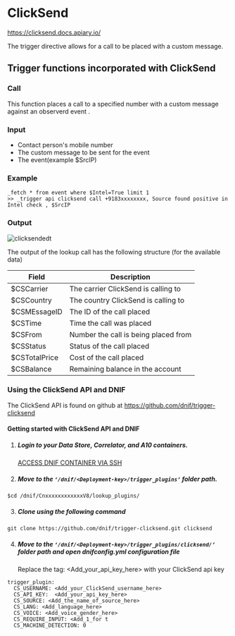 # ClickSend
https://clicksend.docs.apiary.io/

The trigger directive allows for a call to be placed with a custom message.

## Trigger functions incorporated with ClickSend

### Call
 
This function places a call to a specified number with a custom message against an observerd event .

### Input  
- Contact person's mobile number 
- The custom message to be sent for the event
- The event(example $SrcIP)   
### Example
```
_fetch * from event where $Intel=True limit 1
>> _trigger api clicksend call +9183xxxxxxxx, Source found positive in Intel check , $SrcIP
```
  
### Output  
  ![clicksendedt](https://user-images.githubusercontent.com/37173181/43879411-934b639e-9bc1-11e8-8104-ffcd70cf2c15.jpg)

    
The output of the lookup call has the following structure (for the available data)
    
|     Field     |             Description              |
|---------------|--------------------------------------|
| $CSCarrier    | The carrier ClickSend is calling to  |
| $CSCountry    | The country ClickSend is calling to  |
| $CSMEssageID  | The ID of the call placed            |
| $CSTime       | Time the call was placed             |
| $CSFrom       | Number the call is being placed from |
| $CSStatus     | Status of the call placed            |
| $CSTotalPrice | Cost of the call placed              |
| $CSBalance    | Remaining balance in the account     |    

### Using the ClickSend API and DNIF  
The ClickSend API is found on github at 
https://github.com/dnif/trigger-clicksend
#### Getting started with ClickSend API and DNIF

1. #####    Login to your Data Store, Correlator, and A10 containers.  
   [ACCESS DNIF CONTAINER VIA SSH](https://dnif.it/docs/guides/tutorials/access-dnif-container-via-ssh.html)
2. #####    Move to the `‘/dnif/<Deployment-key>/trigger_plugins’` folder path.
```
$cd /dnif/CnxxxxxxxxxxxxV8/lookup_plugins/
```
3. #####   Clone using the following command  
```  
git clone https://github.com/dnif/trigger-clicksend.git clicksend
```
4. #####   Move to the `‘/dnif/<Deployment-key>/trigger_plugins/clicksend/’` folder path and open dnifconfig.yml configuration file     
    
   Replace the tag: <Add_your_api_key_here> with your ClickSend api key
```
trigger_plugin:
  CS_USERNAME: <Add_your_ClickSend_username_here>
  CS_API_KEY:  <Add_your_api_key_here>
  CS_SOURCE: <Add_the_name_of_source_here>
  CS_LANG: <Add_language_here>
  CS_VOICE: <Add_voice_gender_here>
  CS_REQUIRE_INPUT: <Add_1_for t
  CS_MACHINE_DETECTION: 0 

```
